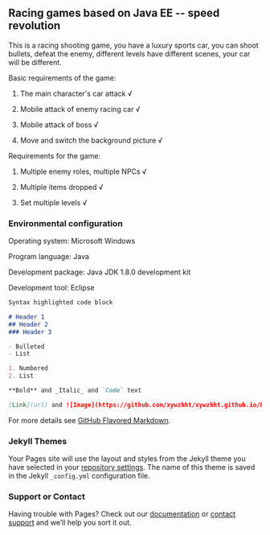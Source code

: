 ## Racing games based on Java EE -- speed revolution

This is a racing shooting game, you have a luxury sports car, you can shoot bullets, defeat the enemy, different levels have different scenes, your car will be different.

Basic requirements of the game:

1. The main character's car attack √

2. Mobile attack of enemy racing car √

3. Mobile attack of boss √

4. Move and switch the background picture √

Requirements for the game:

1. Multiple enemy roles, multiple NPCs √

2. Multiple items dropped √

3. Set multiple levels √

### Environmental configuration

Operating system: Microsoft Windows

Program language: Java

Development package: Java JDK 1.8.0 development kit

Development tool: Eclipse

```markdown
Syntax highlighted code block

# Header 1
## Header 2
### Header 3

- Bulleted
- List

1. Numbered
2. List

**Bold** and _Italic_ and `Code` text

[Link](url) and ![Image](https://github.com/xywzhht/xywzhht.github.io/KillerCar/img/6.jpg)
```

For more details see [GitHub Flavored Markdown](https://guides.github.com/features/mastering-markdown/).

### Jekyll Themes

Your Pages site will use the layout and styles from the Jekyll theme you have selected in your [repository settings](https://github.com/xywzhht/xywzhht.github.io/settings). The name of this theme is saved in the Jekyll `_config.yml` configuration file.

### Support or Contact

Having trouble with Pages? Check out our [documentation](https://help.github.com/categories/github-pages-basics/) or [contact support](https://github.com/contact) and we’ll help you sort it out.
